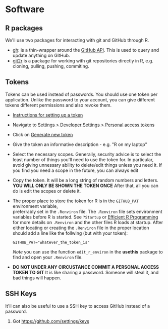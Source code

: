 # Software

## R packages

We'll use two packages for interacting with git and GitHub through R.

- [gh](https://github.com/r-lib/gh): is a thin-wrapper around the [GitHub API](https://developer.github.com/v3/). This is used to query and update anything on GitHub.
- [git2r](https://github.com/ropensci/git2r) is a package for working with git repositories directly in R, e.g. cloning, pulling, pushing, commiting.

## Tokens

Tokens can be used instead of passwords. You should use one token per application.
Unlike the password to your account, you can give different tokens different permissions
and also revoke them.

- [Instructions for setting up a token](https://help.github.com/articles/creating-a-personal-access-token-for-the-command-line/)


- Navigate to [Settings > Developer Settings > Personal access tokens](https://github.com/settings/tokens)
- Click on [Generate new token](https://github.com/settings/tokens/new)
- Give the token an informative description - e.g. "R on my laptop"
- Select the necessary scopes. Generally, security advice is to select the least 
    number of things you'll need to use the token for. In particular, avoid
    giving unnessary ability to delete/edit things unless you need it. If you 
    find you need a scope in the future, you can always edit
- Copy the token. It will be a long string of random numbers and letters.
    **YOU WILL ONLY BE SHOWN THE TOKEN ONCE** After that, all
    you can do is edit the scopes or delete it.
- The proper place to store the token for R is in the `GITHUB_PAT` environment variable,  
    preferrably set in the `.Renviron` file.
    The `.Renviron` file sets environment variables before R is started.
    See `?Startup` or [Efficient R Programming](https://csgillespie.github.io/efficientR/r-startup.html#the-location-of-startup-files) for more details on `.Renviron` and the other files R loads at startup.
    After either locating or creating the `.Renviron` file in the proper location should add a line like the follwing (but with your token):
    ```
    GITHUB_PAT="whatever_the_token_is"
    ```
    *Note* you can use the function `edit_r_environ` in the **usethis** package to
    find and open your `.Renviron` file.
    
- **DO NOT UNDER ANY CIRCUSTANCE COMMIT A PERSONAL ACCESS TOKEN TO GIT** It is 
    like sharing a password. Someone will steal it, and bad things will happen.

## SSH Keys

It'll can also be useful to use a SSH key to access GitHub instead of a password.

1. Got https://github.com/settings/keys
